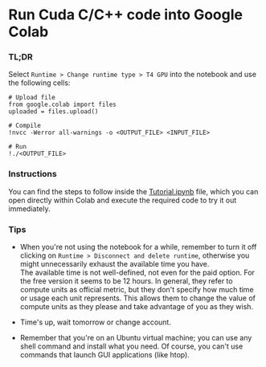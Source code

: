 # Run Cuda C/C++ code into Google Colab

### TL;DR
Select `Runtime > Change runtime type > T4 GPU` into the notebook and use the following cells:

```
# Upload file
from google.colab import files
uploaded = files.upload()
```

```
# Compile
!nvcc -Werror all-warnings -o <OUTPUT_FILE> <INPUT_FILE>
```

```
# Run
!./<OUTPUT_FILE>
```

### Instructions
You can find the steps to follow inside the [Tutorial.ipynb](https://github.com/Ianneee/Cuda_C-Cpp_into_Colab/blob/main/Tutorial.ipynb) file, which you can open
directly within Colab and execute the required code to try it out immediately.

### Tips

- When you're not using the notebook for a while, remember to turn it off clicking on `Runtime > Disconnect and delete runtime`, otherwise you might unnecessarily exhaust the available time you have.\
The available time is not well-defined, not even for the paid option. For the free version it seems to be 12 hours. In general, they refer to compute units as official metric, but they don't specify how much time or usage each unit represents. This allows them to change the value of compute units as they please and take advantage of you as they wish.

- Time's up, wait tomorrow or change account.

- Remember that you're on an Ubuntu virtual machine; you can use any shell command and install what you need. Of course, you can't use commands that launch GUI applications (like htop).
